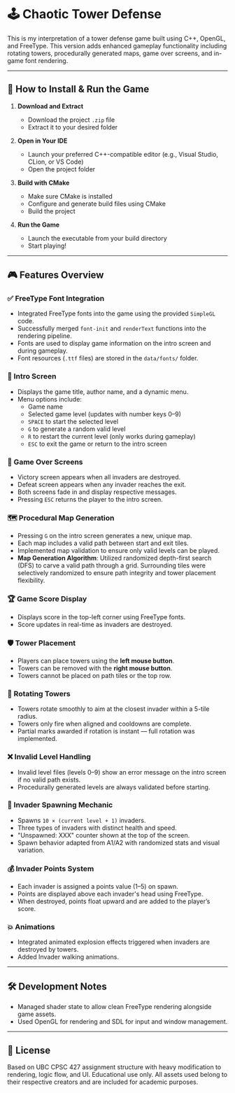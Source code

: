 ﻿# 🕹️ Chaotic Tower Defense

This is my interpretation of a tower defense game built using C++, OpenGL, and FreeType. This version adds enhanced gameplay functionality including rotating towers, procedurally generated maps, game over screens, and in-game font rendering.

---

## 🧱 How to Install & Run the Game

1. **Download and Extract**  
   - Download the project `.zip` file  
   - Extract it to your desired folder

2. **Open in Your IDE**  
   - Launch your preferred C++-compatible editor (e.g., Visual Studio, CLion, or VS Code)  
   - Open the project folder

3. **Build with CMake**  
   - Make sure CMake is installed  
   - Configure and generate build files using CMake  
   - Build the project

4. **Run the Game**  
   - Launch the executable from your build directory  
   - Start playing!

---

## 🎮 Features Overview

### ✅ FreeType Font Integration
- Integrated FreeType fonts into the game using the provided `SimpleGL` code.
- Successfully merged `font-init` and `renderText` functions into the rendering pipeline.
- Fonts are used to display game information on the intro screen and during gameplay.
- Font resources (`.ttf` files) are stored in the `data/fonts/` folder.

### 🧾 Intro Screen
- Displays the game title, author name, and a dynamic menu.
- Menu options include:
  - Game name
  - Selected game level (updates with number keys 0–9)
  - `SPACE` to start the selected level
  - `G` to generate a random valid level
  - `R` to restart the current level (only works during gameplay)
  - `ESC` to exit the game or return to the intro screen

### 🧾 Game Over Screens
- Victory screen appears when all invaders are destroyed.
- Defeat screen appears when any invader reaches the exit.
- Both screens fade in and display respective messages.
- Pressing `ESC` returns the player to the intro screen.

### 🗺️ Procedural Map Generation
- Pressing `G` on the intro screen generates a new, unique map.
- Each map includes a valid path between start and exit tiles.
- Implemented map validation to ensure only valid levels can be played.
- **Map Generation Algorithm**: Utilized randomized depth-first search (DFS) to carve a valid path through a grid. Surrounding tiles were selectively randomized to ensure path integrity and tower placement flexibility.

### 🏆 Game Score Display
- Displays score in the top-left corner using FreeType fonts.
- Score updates in real-time as invaders are destroyed.

### 🛡️ Tower Placement
- Players can place towers using the **left mouse button**.
- Towers can be removed with the **right mouse button**.
- Towers cannot be placed on path tiles or the top row.

### 🎯 Rotating Towers
- Towers rotate smoothly to aim at the closest invader within a 5-tile radius.
- Towers only fire when aligned and cooldowns are complete.
- Partial marks awarded if rotation is instant — full rotation was implemented.

### ❌ Invalid Level Handling
- Invalid level files (levels 0–9) show an error message on the intro screen if no valid path exists.
- Procedurally generated levels are always validated before starting.

### 👾 Invader Spawning Mechanic
- Spawns `10 × (current level + 1)` invaders.
- Three types of invaders with distinct health and speed.
- "Unspawned: XXX" counter shown at the top of the screen.
- Spawn behavior adapted from A1/A2 with randomized stats and visual variation.

### 💰 Invader Points System
- Each invader is assigned a points value (1–5) on spawn.
- Points are displayed above each invader's head using FreeType.
- When destroyed, points float upward and are added to the player’s score.

### 💥 Animations
- Integrated animated explosion effects triggered when invaders are destroyed by towers.
- Added Invader walking animations.

---

## 🛠️ Development Notes

- Managed shader state to allow clean FreeType rendering alongside game assets.
- Used OpenGL for rendering and SDL for input and window management.

---

## 📝 License

Based on UBC CPSC 427 assignment structure with heavy modification to rendering, logic flow, and UI.
Educational use only. All assets used belong to their respective creators and are included for academic purposes.

